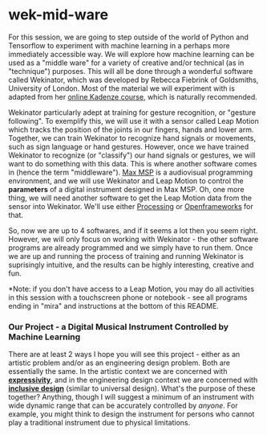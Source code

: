 # wek-mid-ware

For this session, we are going to step outside of the world of Python and Tensorflow to experiment with machine learning in a perhaps more immediately accessible way. We will explore how machine learning can be used as a "middle ware" for a variety of creative and/or technical (as in "technique") purposes. This will all be done through a wonderful software called Wekinator, which was developed by Rebecca Fiebrink of Goldsmiths, University of London. Most of the material we will experiment with is adapted from her [online Kadenze course](https://www.kadenze.com/courses/machine-learning-for-musicians-and-artists-v/info), which is naturally recommended. 

Wekinator particularly adept at training for gesture recognition, or "gesture following". To exemplify this, we will use it with a sensor called Leap Motion which tracks the position of the joints in our fingers, hands and lower arm. Together, we can train Wekinator to recognize hand signals or movements, such as sign language or hand gestures. However, once we have trained Wekinator to recognize (or "classify") our hand signals or gestures, we will want to do something with this data. This is where another software comes in (hence the term "middleware"). [Max MSP](https://cycling74.com/) is a audiovisual programming environment, and we will use Wekinator and Leap Motion to control the **parameters** of a digital instrument designed in Max MSP. Oh, one more thing, we will need another software to get the Leap Motion data from the sensor into Wekinator. We'll use either [Processing](https://processing.org/) or [Openframeworks](https://openframeworks.cc/) for that. 

So, now we are up to 4 softwares, and if it seems a lot then you seem right. However, we will only focus on working with Wekinator - the other software programs are already programmed and we simply have to run them. Once we are up and running the process of training and running Wekinator is suprisingly intuitive, and the results can be highly interesting, creative and fun.

*Note: if you don't have access to a Leap Motion, you may do all activities in this session with a touchscreen phone or notebook - see all programs ending in "mira" and instructions at the bottom of this README.

### Our Project - a Digital Musical Instrument Controlled by Machine Learning

There are at least 2 ways I hope you will see this project - either as an artistic problem and/or as an engineering design problem. Both are essentially the same. In the artistic context we are concerned with **[expressivity](https://cordis.europa.eu/project/rcn/198700_en.html)**, and in the engineering design context we are concerned with **[inclusive design](http://universaldesign.ie/What-is-Universal-Design/Conference-Proceedings/Universal-Design-for-the-21st-Century-Irish-International-Perspectives/Designing-a-more-Inclusive-World/)** (similar to universal design). What's the purpose of these together? Anything, though I will suggest a minimum of an instrument with wide dynamic range that can be accurately controlled by *anyone*. For example, you might think to design the instrument for persons who cannot play a traditional instrument due to physical limitations.

